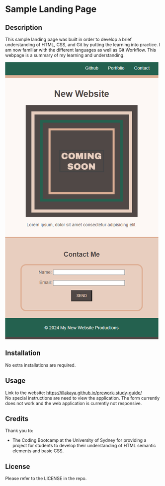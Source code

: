 # Sample Landing Page

## Description

This sample landing page was built in order to develop a brief understanding of HTML, CSS, and Git by putting the learning into practice. I am now familiar with the different languages as well as Git Workflow. This webpage is a summary of my learning and understanding.

![Alt text](./assets/images/screenshotOfApplication.png "Screenshot of the application")

## Installation

No extra installations are required.

## Usage

Link to the website: https://illakaya.github.io/prework-study-guide/  
No special instructions are need to view the application. The form currently does not work and the web application is currently not responsive.

## Credits

Thank you to:

- The Coding Bootcamp at the University of Sydney for providing a project for students to develop their understanding of HTML semantic elements and basic CSS.

## License

Please refer to the LICENSE in the repo.
